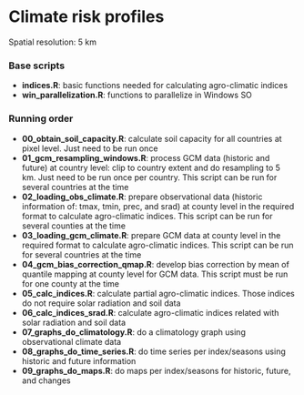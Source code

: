 # Climate risk profiles

Spatial resolution: 5 km

### Base scripts

* **indices.R**: basic functions needed for calculating agro-climatic indices
* **win_parallelization.R**: functions to parallelize in Windows SO

### Running order

* **00_obtain_soil_capacity.R**: calculate soil capacity for all countries at pixel level. Just need to be run once
* **01_gcm_resampling_windows.R**: process GCM data (historic and future) at country level: clip to country extent and do resampling to 5 km. Just need to be run once per country. This script can be run for several countries at the time
* **02_loading_obs_climate.R**: prepare observational data (historic information of: tmax, tmin, prec, and srad) at county level in the required format to calculate agro-climatic indices. This script can be run for several counties at the time
* **03_loading_gcm_climate.R**: prepare GCM data at county level in the required format to calculate agro-climatic indices. This script can be run for several countries at the time
* **04_gcm_bias_correction_qmap.R**: develop bias correction by mean of quantile mapping at county level for GCM data. This script must be run for one county at the time
* **05_calc_indices.R**: calculate partial agro-climatic indices. Those indices do not require solar radiation and soil data
* **06_calc_indices_srad.R**: calculate agro-climatic indices related with solar radiation and soil data
* **07_graphs_do_climatology.R**: do a climatology graph using observational climate data
* **08_graphs_do_time_series.R**: do time series per index/seasons using historic and future information
* **09_graphs_do_maps.R**: do maps per index/seasons for historic, future, and changes